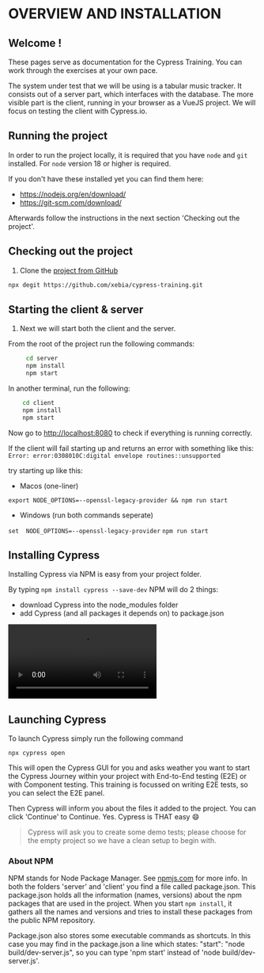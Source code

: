 # OVERVIEW AND INSTALLATION

## Welcome !

These pages serve as documentation for the Cypress Training. You can work through the exercises at your own pace.

The system under test that we will be using is a tabular music tracker. It consists out of a server part, which interfaces with the database. The more visible part is the client, running in your browser as a VueJS project. We will focus on testing the client with Cypress.io.

## Running the project

In order to run the project locally, it is required that you have `node` and `git` installed. For `node` version 18 or higher is required.

If you don't have these installed yet you can find them here:

- <https://nodejs.org/en/download/>
- <https://git-scm.com/download/>

Afterwards follow the instructions in the next section 'Checking out the project'.

## Checking out the project

1. Clone the [project from GitHub](https://github.com/xebia/cypress-training)

``` bash
npx degit https://github.com/xebia/cypress-training.git
```

## Starting the client & server

1. Next we will start both the client and the server.

From the root of the project run the following commands:

``` bash
     cd server
     npm install
     npm start
```

In another terminal, run the following:

``` bash
    cd client
    npm install
    npm start
 ```

Now go to <http://localhost:8080> to check if everything is running correctly.

If the client will fail starting up and returns an error with something like this:
```Error: error:0308010C:digital envelope routines::unsupported```

try starting up like this:

- Macos (one-liner)

```export NODE_OPTIONS=--openssl-legacy-provider && npm run start```

- Windows (run both commands seperate)

```set  NODE_OPTIONS=--openssl-legacy-provider```
```npm run start```

## Installing Cypress

Installing Cypress via NPM is easy from your project folder.

By typing `npm install cypress --save-dev` NPM will do 2 things:

- download Cypress into the node_modules folder
- add Cypress (and all packages it depends on) to package.json

![Cypress installation](./images/installing-cli.mp4 ':include :type=video controls')

## Launching Cypress

To launch Cypress simply run the following command

```npx cypress open```

This will open the Cypress GUI for you and asks weather you want to start the Cypress Journey within your project
with End-to-End testing (E2E) or with Component testing. This training is focussed on writing E2E tests, so you can select the
E2E panel.

Then Cypress will inform you about the files it added to the project. You can click 'Continue' to Continue. Yes. Cypress is THAT easy 😄
> Cypress will ask you to create some demo tests; please choose for the empty project so we have a clean setup to begin with.

### About NPM

NPM stands for Node Package Manager. See [npmjs.com](https://docs.npmjs.com/getting-started/what-is-npm#what-is-npm) for more info.
In both the folders 'server' and 'client' you find a file called package.json.
This package.json holds all the information (names, versions) about the npm packages that are used in the project.
When you start `npm install`, it gathers all the names and versions and tries to install these packages
from the public NPM repository.

Package.json also stores some executable commands as shortcuts.
In this case you may find in the package.json a line which states: "start": "node build/dev-server.js",
so you can type 'npm start' instead of 'node build/dev-server.js'.
